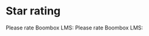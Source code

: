 # Star rating

<tabs>

<tab title='Result in browser' >
<five-star-rating>
Please rate Boombox LMS:
</five-star-rating>
</tab>

<tab title='Markup in .md file' >
<code-block language="markdown">
<five-star-rating>
Please rate Boombox LMS:
</five-star-rating>
</code-block>
</tab>

</tabs>
